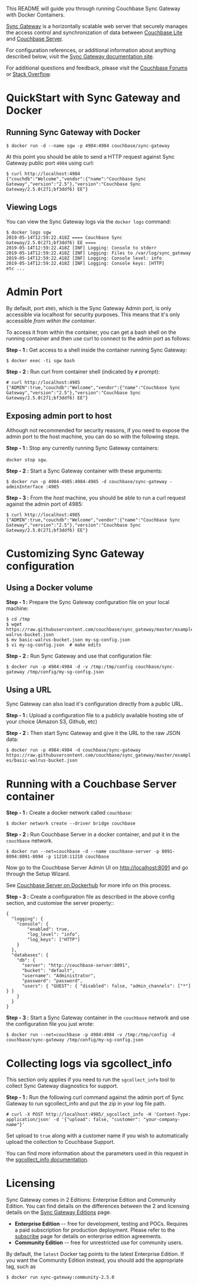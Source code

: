 
This README will guide you through running Couchbase Sync Gateway with Docker Containers.

[Sync Gateway](https://www.couchbase.com/products/sync-gateway) is a horizontally scalable web server that securely manages the access control and synchronization of data between [Couchbase Lite](https://www.couchbase.com/products/lite) and [Couchbase Server](https://www.couchbase.com/products/server).

For configuration references, or additional information about anything described below, visit the [Sync Gateway documentation site](https://docs.couchbase.com/sync-gateway/2.5/index.html).

For additional questions and feedback, please visit the [Couchbase Forums](https://forums.couchbase.com/c/mobile/sync-gateway) or [Stack Overflow](https://stackoverflow.com/questions/tagged/couchbase+couchbase-sync-gateway).


# QuickStart with Sync Gateway and Docker

## Running Sync Gateway with Docker

```
$ docker run -d --name sgw -p 4984:4984 couchbase/sync-gateway
```

At this point you should be able to send a HTTP request against Sync Gateway public port `4984` using curl:

```
$ curl http://localhost:4984
{"couchdb":"Welcome","vendor":{"name":"Couchbase Sync Gateway","version":"2.5"},"version":"Couchbase Sync Gateway/2.5.0(271;bf3ddf6) EE"}
```

## Viewing Logs
You can view the Sync Gateway logs via the `docker logs` command:

```
$ docker logs sgw
2019-05-14T12:59:22.418Z ==== Couchbase Sync Gateway/2.5.0(271;bf3ddf6) EE ====
2019-05-14T12:59:22.418Z [INF] Logging: Console to stderr
2019-05-14T12:59:22.418Z [INF] Logging: Files to /var/log/sync_gateway
2019-05-14T12:59:22.418Z [INF] Logging: Console level: info
2019-05-14T12:59:22.418Z [INF] Logging: Console keys: [HTTP]
etc ...
```


# Admin Port

By default, port `4985`, which is the Sync Gateway Admin port, is only accessible via localhost for security purposes. This means that it's only accessible *from within the container*.

To access it from within the container, you can get a bash shell on the running container and then use curl to connect to the admin port as follows:

**Step - 1 :** Get access to a shell inside the container running Sync Gateway:

`$ docker exec -ti sgw bash`

**Step - 2 :** Run curl from container shell (indicated by `#` prompt):

```
# curl http://localhost:4985
{"ADMIN":true,"couchdb":"Welcome","vendor":{"name":"Couchbase Sync Gateway","version":"2.5"},"version":"Couchbase Sync Gateway/2.5.0(271;bf3ddf6) EE"}
```

## Exposing admin port to host

Although not recommended for security reasons, if you need to expose the admin port to the host machine, you can do so with the following steps.

**Step - 1 :** Stop any currently running Sync Gateway containers:

`docker stop sgw`.

**Step - 2 :** Start a Sync Gateway container with these arguments:

`$ docker run -p 4984-4985:4984-4985 -d couchbase/sync-gateway -adminInterface :4985`

**Step - 3 :** From the *host* machine, you should be able to run a curl request against the admin port of 4985:

```
$ curl http://localhost:4985
{"ADMIN":true,"couchdb":"Welcome","vendor":{"name":"Couchbase Sync Gateway","version":"2.5"},"version":"Couchbase Sync Gateway/2.5.0(271;bf3ddf6) EE"}
```


# Customizing Sync Gateway configuration

## Using a Docker volume

**Step - 1 :** Prepare the Sync Gateway configuration file on your local machine:

```
$ cd /tmp
$ wget https://raw.githubusercontent.com/couchbase/sync_gateway/master/examples/basic-walrus-bucket.json
$ mv basic-walrus-bucket.json my-sg-config.json
$ vi my-sg-config.json  # make edits
```

**Step - 2 :** Run Sync Gateway and use that configuration file:

`$ docker run -p 4984:4984 -d -v /tmp:/tmp/config couchbase/sync-gateway /tmp/config/my-sg-config.json`

## Using a URL

Sync Gateway can also load it's configuration directly from a public URL.

**Step - 1 :** Upload a configuration file to a publicly available hosting site of your choice (Amazon S3, Github, etc)

**Step - 2 :** Then start Sync Gateway and give it the URL to the raw JSON data:

`$ docker run -p 4984:4984 -d couchbase/sync-gateway https://raw.githubusercontent.com/couchbase/sync_gateway/master/examples/basic-walrus-bucket.json`

# Running with a Couchbase Server container

**Step - 1 :** Create a docker network called `couchbase`:

`$ docker network create --driver bridge couchbase`

**Step - 2 :** Run Couchbase Server in a docker container, and put it in the `couchbase` network.

`$ docker run --net=couchbase -d --name couchbase-server -p 8091-8094:8091-8094 -p 11210:11210 couchbase`

Now go to the Couchbase Server Admin UI on [http://localhost:8091](http://localhost:8091) and go through the Setup Wizard.

See [Couchbase Server on Dockerhub](https://hub.docker.com/r/couchbase/server/) for more info on this process.

**Step - 3 :** Create a configuration file as described in the above config section, and customise the server property::

```
{
  "logging": {
    "console": {
        "enabled": true,
        "log_level": "info",
        "log_keys": ["HTTP"]
    }
  },
  "databases": {
    "db": {
      "server": "http://couchbase-server:8091",
      "bucket": "default",
      "username": "Administrator",
      "password": "password",
      "users": { "GUEST": { "disabled": false, "admin_channels": ["*"] } }
    }
  }
}
```

**Step - 3 :** Start a Sync Gateway container in the `couchbase` network and use the configuration file you just wrote:

`$ docker run --net=couchbase -p 4984:4984 -v /tmp:/tmp/config -d couchbase/sync-gateway /tmp/config/my-sg-config.json`


# Collecting logs via sgcollect_info

This section only applies if you need to run the `sgcollect_info` tool to collect Sync Gateway diagnostics for support.

**Step - 1 :** Run the following curl command against the admin port of Sync Gateway to run sgcollect_info and put the zip in your log file path.

`# curl -X POST http://localhost:4985/_sgcollect_info -H 'Content-Type: application/json' -d '{"upload": false, "customer": "your-company-name"}'`

Set upload to `true` along with a customer name if you wish to automatically upload the collection to Couchbase Support.

You can find more information about the parameters used in this request in the [sgcollect_info documentation](https://docs.couchbase.com/sync-gateway/current/admin-rest-api.html#/server/post__sgcollect_info).


# Licensing

Sync Gateway comes in 2 Editions: Enterprise Edition and Community Edition. You can find details on the differences between the 2 and licensing details on the [Sync Gateway Editions](http://developer.couchbase.com/documentation/server/4.5/introduction/editions.html) page.

- **Enterprise Edition** -- free for development, testing and POCs. Requires a paid subscription for production deployment. Please refer to the [subscribe](https://www.couchbase.com/subscriptions-and-support) page for details on enterprise edition agreements.
- **Community Edition** -- free for unrestricted use for community users.

By default, the `latest` Docker tag points to the latest Enterprise Edition. If you want the Community Edition instead, you should add the appropriate tag, such as

`$ docker run sync-gateway:community-2.5.0`

